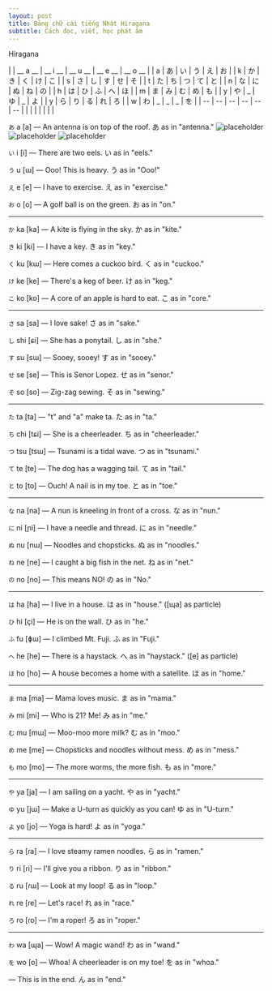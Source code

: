 ```yaml
---
layout: post
title: Bảng chữ cái tiếng Nhật Hiragana
subtitle: Cách đọc, viết, học phát âm 
---
```


Hiragana

|  | __ a __ | __ i __ | __ u __ | __ e __ | __ o __ |
|  a  |  	あ	  |  	い	  |  	う	  |  	え	  |  	お	  |
|  k  |  	か |  	き |  	く |  	け |  	こ |
|  s  | さ | し | す | せ | そ |
|  t  | た | ち | つ | て | と |
|  n  | な | に | ぬ | ね | の |
|  h  | は | ひ | ふ | へ | ほ |
|  m  | ま | み | む | め | も |
|  y  | や | _ | ゆ | _ | よ |
|  y  | ら | り | る | れ | ろ |
|  w  | わ | _ | _ | _ | を |
| -- | -- | -- | -- | -- | -- |
| | | | | | |

`あ` a [a] 	— An antenna is on top of the roof. あ as in "antenna."
![placeholder](http://boxxv.com/img/a1.gif "あ1")
![placeholder](http://boxxv.com/img/a2.gif "あ2")
![placeholder](http://boxxv.com/img/a3.gif "あ3")

`い` i [i] 	&mdash; There are two eels. い as in "eels."

`う` u [ɯ] 	— Ooo! This is heavy. う as in "Ooo!"

`え` e [e] 	— I have to exercise. え as in "exercise."

`お` o [o] 	— A golf ball is on the green. お as in "on."

-----

`か` ka [ka] 	— A kite is flying in the sky. か as in "kite."

`き` ki [ki] 	— I have a key. き as in "key."

`く` ku [kɯ] 		— Here comes a cuckoo bird. く as in "cuckoo."

`け` ke [ke] 	— There's a keg of beer. け as in "keg."

`こ` ko [ko] 	— A core of an apple is hard to eat. こ as in "core."

-----

`さ` sa [sa] 	— I love sake! さ as in "sake."

`し` shi [ɕi] 	— She has a ponytail. し as in "she."

`す` su [sɯ] 	— Sooey, sooey! す as in "sooey."

`せ` se [se] 	— This is Senor Lopez. せ as in "senor."

`そ` so [so] 	— Zig-zag sewing. そ as in "sewing."

-----

`た` ta [ta]  	— "t" and "a" make ta. た as in "ta."

`ち` chi [tɕi]	— She is a cheerleader. ち as in "cheerleader."

`つ` tsu [tsɯ]	— Tsunami is a tidal wave. つ as in "tsunami."

`て` te [te] 	— The dog has a wagging tail. て as in "tail."

`と` to [to] 	— Ouch! A nail is in my toe. と as in "toe."

-----

`な` na [na] 	— A nun is kneeling in front of a cross. な as in "nun."

`に` ni [ɲi] 	— I have a needle and thread. に as in "needle."

`ぬ` nu [nɯ] 	— Noodles and chopsticks. ぬ as in "noodles."

`ね` ne [ne] 	— I caught a big fish in the net. ね as in "net."

`の` no [no] 	— This means NO! の as in "No."

-----

`は` ha [ha] 	— I live in a house. は as in "house."
([ɰa] as particle)

`ひ` hi [çi] 	— He is on the wall. ひ as in "he."

`ふ` fu [ɸɯ] 	— I climbed Mt. Fuji. ふ as in "Fuji."

`へ` he [he] 	— There is a haystack. へ as in "haystack."
([e] as particle)

`ほ` ho [ho] 	— A house becomes a home with a satellite. ほ as in "home."

-----

`ま` ma [ma] 	— Mama loves music. ま as in "mama."

`み` mi [mi] 	— Who is 21? Me! み as in "me."

`む` mu [mɯ] 	— Moo-moo more milk? む as in "moo."

`め` me [me] 	— Chopsticks and noodles without mess. め as in "mess."

`も` mo [mo] 	— The more worms, the more fish. も as in "more."

-----

`や` ya [ja] 	— I am sailing on a yacht. や as in "yacht."

`ゆ` yu [jɯ] 	— Make a U-turn as quickly as you can! ゆ as in "U-turn."

`よ` yo [jo] 	— Yoga is hard! よ as in "yoga."

-----

`ら` ra [ɾa] 	— I love steamy ramen noodles. ら as in "ramen."

`り` ri [ɾi] 	— I'll give you a ribbon. り as in "ribbon."

`る` ru [ɾɯ] 	— Look at my loop! る as in "loop."

`れ` re [ɾe] 	— Let's race! れ as in "race."

`ろ` ro [ɾo] 	— I'm a roper! ろ as in "roper."

-----

`わ` wa [ɰa] 	— Wow! A magic wand! わ as in "wand."


`を` wo [o]  	— Whoa! A cheerleader is on my toe! を as in "whoa."


— This is in the end. ん as in "end."
